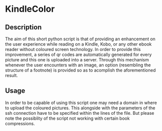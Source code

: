 # KindleColor

## Description 
The aim of this short python script is that of providing an enhancement on the user experience while reading on a Kindle, Kobo, or any other ebook reader without coloured screen technology. In order to provide this improvement, a series of qr codes are automatically generated for every picture and this one is uploaded into a server. Through this mechanism whenever the user encounters with an image, an option (resembling the structure of a footnote) is provided so as to acomplish the aforementioned result.

## Usage
In order to be capable of using this script one may need a domain in where to upload the coloured pictures. This alongside with the parameters of the ssh connection have to be specified within the lines of the file. But please note the possiblity of the script not working with certain book compressions.
